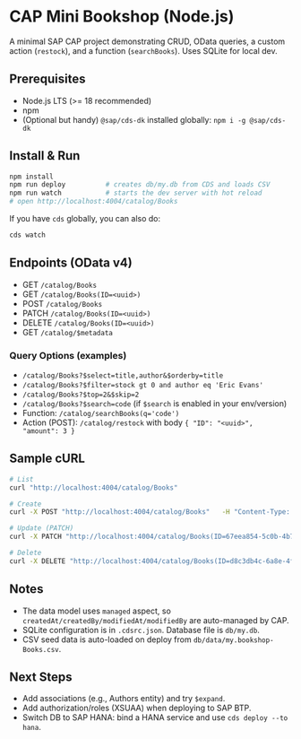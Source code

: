 # CAP Mini Bookshop (Node.js)

A minimal SAP CAP project demonstrating CRUD, OData queries, a custom action (`restock`), and a function (`searchBooks`). Uses SQLite for local dev.

## Prerequisites
- Node.js LTS (>= 18 recommended)
- npm
- (Optional but handy) `@sap/cds-dk` installed globally: `npm i -g @sap/cds-dk`

## Install & Run
```bash
npm install
npm run deploy          # creates db/my.db from CDS and loads CSV
npm run watch           # starts the dev server with hot reload
# open http://localhost:4004/catalog/Books
```

If you have `cds` globally, you can also do:
```bash
cds watch
```

## Endpoints (OData v4)
- GET `/catalog/Books`
- GET `/catalog/Books(ID=<uuid>)`
- POST `/catalog/Books`
- PATCH `/catalog/Books(ID=<uuid>)`
- DELETE `/catalog/Books(ID=<uuid>)`
- GET `/catalog/$metadata`

### Query Options (examples)
- `/catalog/Books?$select=title,author&$orderby=title`
- `/catalog/Books?$filter=stock gt 0 and author eq 'Eric Evans'`
- `/catalog/Books?$top=2&$skip=2`
- `/catalog/Books?$search=code` (if `$search` is enabled in your env/version)
- Function: `/catalog/searchBooks(q='code')`
- Action (POST): `/catalog/restock` with body `{ "ID": "<uuid>", "amount": 3 }`

## Sample cURL
```bash
# List
curl "http://localhost:4004/catalog/Books"

# Create
curl -X POST "http://localhost:4004/catalog/Books"   -H "Content-Type: application/json"   -d '{ "title": "Patterns of Enterprise Application Architecture", "author": "Martin Fowler", "stock": 4, "price": 55.00 }'

# Update (PATCH)
curl -X PATCH "http://localhost:4004/catalog/Books(ID=67eea854-5c0b-4b73-a8b8-bd1be3d4a001)"   -H "Content-Type: application/json"   -d '{ "stock": 8 }'

# Delete
curl -X DELETE "http://localhost:4004/catalog/Books(ID=d8c3db4c-6a8e-4f9c-a0a2-710f9b0fb002)"
```

## Notes
- The data model uses `managed` aspect, so `createdAt/createdBy/modifiedAt/modifiedBy` are auto-managed by CAP.
- SQLite configuration is in `.cdsrc.json`. Database file is `db/my.db`.
- CSV seed data is auto-loaded on deploy from `db/data/my.bookshop-Books.csv`.

## Next Steps
- Add associations (e.g., Authors entity) and try `$expand`.
- Add authorization/roles (XSUAA) when deploying to SAP BTP.
- Switch DB to SAP HANA: bind a HANA service and use `cds deploy --to hana`.
```